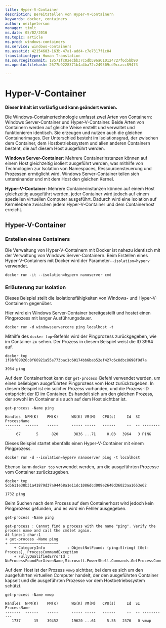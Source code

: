 ```yaml
---
title: Hyper-V-Container
description: Bereitstellen von Hyper-V-Containern
keywords: docker, containers
author: neilpeterson
manager: timlt
ms.date: 05/02/2016
ms.topic: article
ms.prod: windows-containers
ms.service: windows-containers
ms.assetid: 42154683-163b-47a1-add4-c7e7317f1c04
translationtype: Human Translation
ms.sourcegitcommit: 18571fc02ecbb37c5db596a610124727f6d5bb90
ms.openlocfilehash: 2677b9228371b4a4ba72c249509cd9ccacc89473

---
```


# Hyper-V-Container

**Dieser Inhalt ist vorläufig und kann geändert werden.** 

Die Windows-Containertechnologie umfasst zwei Arten von Containern: Windows Server-Container und Hyper-V-Container. Beide Arten von Containern werden auf gleiche Weise erstellt und verwaltet und funktionieren identisch. Sie erzeugen und nutzen auch die gleichen Containerimages. Der Unterschied besteht im Isolationsgrad, der zwischen dem Container, dem Hostbetriebssystem und allen anderen Containern besteht, die auf diesem Host ausgeführt werden.

**Windows Server-Container**: Mehrere Containerinstanzen können auf einem Host gleichzeitig isoliert ausgeführt werden, was mithilfe von Technologien zur Isolation von Namespaces, Ressourcensteuerung und Prozessen ermöglicht wird.  Windows Server-Container teilen sich untereinander und mit dem Host den gleichen Kernel.

**Hyper-V-Container**: Mehrere Containerinstanzen können auf einem Host gleichzeitig ausgeführt werden, jeder Container wird jedoch auf einem speziellen virtuellen Computer ausgeführt. Dadurch wird eine Isolation auf Kernelebene zwischen jedem Hyper-V-Container und dem Containerhost erreicht.

## Hyper-V-Container

### Erstellen eines Containers

Die Verwaltung von Hyper-V-Containern mit Docker ist nahezu identisch mit der Verwaltung von Windows Server-Containern. Beim Erstellen eines Hyper-V-Containers mit Docker wird der Parameter`--isolation=hyperv` verwendet.

```none
docker run -it --isolation=hyperv nanoserver cmd
```

### Erläuterung zur Isolation

Dieses Beispiel stellt die Isolationsfähigkeiten von Windows- und Hyper-V-Containern gegenüber. 

Hier wird ein Windows Server-Container bereitgestellt und hostet einen Pingprozess mit langer Ausführungsdauer.

```none
docker run -d windowsservercore ping localhost -t
```

Mithilfe des `docker top`-Befehls wird der Pingprozess zurückgegeben, wie im Container zu sehen. Der Prozess in diesem Beispiel weist die ID 3964 auf.

```none
docker top 1f8bf89026c8f66921a55e773bac1c60174bb6bab52ef427c6c8dbc8698f9d7a

3964 ping
```

Auf dem Containerhost kann der `get-process`-Befehl verwendet werden, um einen beliebigen ausgeführten Pingprozess vom Host zurückzugeben. In diesem Beispiel ist ein solcher Prozess vorhanden, und die Prozess-ID entspricht der ID im Container. Es handelt sich um den gleichen Prozess, der sowohl im Container als auch auf dem Host sichtbar ist.

```none
get-process -Name ping

Handles  NPM(K)    PM(K)      WS(K) VM(M)   CPU(s)     Id  SI ProcessName
-------  ------    -----      ----- -----   ------     --  -- -----------
     67       5      820       3836 ...71     0.03   3964   3 PING
```

Dieses Beispiel startet ebenfalls einen Hyper-V-Container mit einem Pingprozess. 

```none
docker run -d --isolation=hyperv nanoserver ping -t localhost
```

Ebenso kann `docker top` verwendet werden, um die ausgeführten Prozesse vom Container zurückzugeben.

```none
docker top 5d5611e38b31a41879d37a94468a1e11dc1086dcd009e2640d36023aa1663e62

1732 ping
```

Beim Suchen nach dem Prozess auf dem Containerhost wird jedoch kein Pingprozess gefunden, und es wird ein Fehler ausgegeben.

```none
get-process -Name ping

get-process : Cannot find a process with the name "ping". Verify the process name and call the cmdlet again.
At line:1 char:1
+ get-process -Name ping
+ ~~~~~~~~~~~~~~~~~~~~~~
    + CategoryInfo          : ObjectNotFound: (ping:String) [Get-Process], ProcessCommandException
    + FullyQualifiedErrorId : NoProcessFoundForGivenName,Microsoft.PowerShell.Commands.GetProcessCommand
```

Auf dem Host ist der Prozess `vmwp` sichtbar, bei dem es sich um den ausgeführten virtuellen Computer handelt, der den ausgeführten Container kapselt und die ausgeführten Prozesse vor dem Hostbetriebssystem schützt.

```none
get-process -Name vmwp

Handles  NPM(K)    PM(K)      WS(K) VM(M)   CPU(s)     Id  SI ProcessName
-------  ------    -----      ----- -----   ------     --  -- -----------
   1737      15    39452      19620 ...61     5.55   2376   0 vmwp
```



<!--HONumber=Jun16_HO4-->


